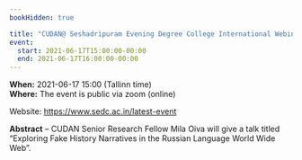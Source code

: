 ```yaml
---
bookHidden: true

title: "CUDAN@ Seshadripuram Evening Degree College International Webinar on Digital Humanities (Session 17)"
event:
  start: 2021-06-17T15:00:00-00:00
  end: 2021-06-17T16:00:00-00:00
---
```


**When:** 2021-06-17 15:00 (Tallinn time)  
**Where:** The event is public via zoom (online)  

Website: https://www.sedc.ac.in/latest-event   

<!--more-->
**Abstract** – CUDAN Senior Research Fellow Mila Oiva will give a talk titled “Exploring Fake History Narratives in the Russian Language World Wide Web”.
